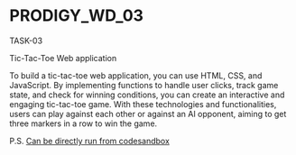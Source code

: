 # PRODIGY_WD_03

TASK-03

Tic-Tac-Toe Web application

To build a tic-tac-toe web application, you can use HTML, CSS, and JavaScript. By implementing functions to handle user clicks, track game state, and check for winning conditions, you can create an interactive and engaging tic-tac-toe game. With these technologies and functionalities, users can play against each other or against an AI opponent, aiming to get three markers in a row to win the game.

P.S. [Can be directly run from codesandbox](https://codesandbox.io/p/devbox/tic-tac-toe-dczwqw)
